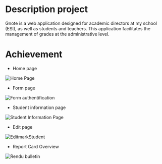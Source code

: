 # Description project

Gnote is a web application designed for academic directors at my school (ESI), as well as students and teachers. This application facilitates the management of grades at the administrative level.

# Achievement

* Home page

![Home Page](https://user-images.githubusercontent.com/93558050/222994974-d5cfd2fc-40af-4351-8611-8145aa6861f0.png)

* Form page

![Form authentification](https://user-images.githubusercontent.com/93558050/222995483-884dec8b-9112-4f89-8547-639066dd37ee.png)

* Student information page

![Student Information Page](https://user-images.githubusercontent.com/93558050/222995510-c72143d0-285c-49d6-9564-2d5bb289721c.png)

* Edit page

![EditmarkStudent](https://user-images.githubusercontent.com/93558050/222995713-37bee04c-b27c-4d3b-b0ab-b5d18f644aad.png)

* Report Card Overview

![Rendu bulletin](https://user-images.githubusercontent.com/93558050/222995723-3017a840-7f2e-4133-94fc-55074a7b4c64.png)
